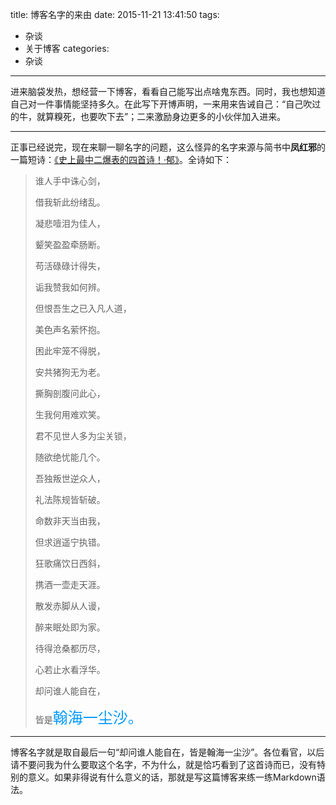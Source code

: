 title: 博客名字的来由
date: 2015-11-21 13:41:50
tags:
- 杂谈
- 关于博客
categories:
- 杂谈
---


进来脑袋发热，想经营一下博客，看看自己能写出点啥鬼东西。同时，我也想知道自己对一件事情能坚持多久。在此写下开博声明，一来用来告诫自己：“自己吹过的牛，就算糗死，也要吹下去”；二来激励身边更多的小伙伴加入进来。

<!--more-->

---

正事已经说完，现在来聊一聊名字的问题，这么怪异的名字来源与简书中**凤红邪**的一篇短诗：[《史上最中二爆表的四首诗！·郁》](http://www.jianshu.com/p/cc326f492bff)。全诗如下：
>谁人手中诛心剑，
>
>借我斩此纷绪乱。
>
>凝悲噎泪为佳人，
>
>颦笑盈盈牵肠断。
>
>苟活碌碌计得失，
>
>诟我赞我如何辨。
>
>但恨吾生之已入凡人道，
>
>美色声名萦怀抱。
>
>困此牢笼不得脱，
>
>安共猪狗无为老。
>
>撕胸剖腹问此心，
>
>生我何用难欢笑。
>
>君不见世人多为尘关锁，
>
>随欲绝忧能几个。
>
>吾独叛世逆众人，
>
>礼法陈规皆斩破。
>
>命数非天当由我，
>
>但求逍遥宁执错。
>
>狂歌痛饮日西斜，
>
>携酒一壶走天涯。
>
>散发赤脚从人谩，
>
>醉来眠处即为家。
>
>待得沧桑都历尽，
>
>心若止水看浮华。
>
>却问谁人能自在，
>
>皆是<font color=#0099ff size=5 face="黑体">翰海一尘沙。</font>

---
博客名字就是取自最后一句“却问谁人能自在，皆是翰海一尘沙”。各位看官，以后请不要问我为什么要取这个名字，不为什么，就是恰巧看到了这首诗而已，没有特别的意义。如果非得说有什么意义的话，那就是写这篇博客来练一练Markdown语法。